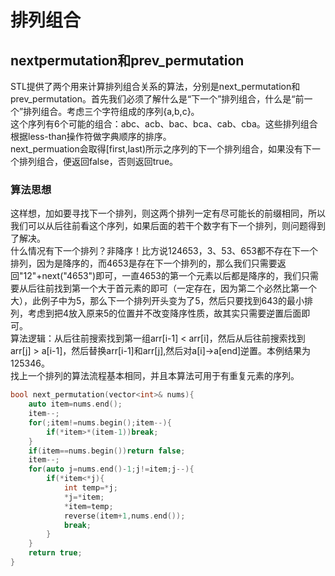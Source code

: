 # 排列组合
## nextpermutation和prev_permutation
STL提供了两个用来计算排列组合关系的算法，分别是next_permutation和prev_permutation。首先我们必须了解什么是“下一个”排列组合，什么是“前一个”排列组合。考虑三个字符组成的序列{a,b,c}。  
这个序列有6个可能的组合：abc、acb、bac、bca、cab、cba。这些排列组合根据less-than操作符做字典顺序的排序。  
next_permuation会取得[first,last)所示之序列的下一个排列组合，如果没有下一个排列组合，便返回false，否则返回true。  
### 算法思想
这样想，加如要寻找下一个排列，则这两个排列一定有尽可能长的前缀相同，所以我们可以从后往前看这个序列，如果后面的若干个数字有下一个排列，则问题得到了解决。  
什么情况有下一个排列？非降序！比方说124653，3、53、653都不存在下一个排列，因为是降序的，而4653是存在下一个排列的，那么我们只需要返回"12"+next("4653")即可，一直4653的第一个元素以后都是降序的，我们只需要从后往前找到第一个大于首元素的即可（一定存在，因为第二个必然比第一个大），此例子中为5，那么下一个排列开头变为了5，然后只要找到643的最小排列，考虑到把4放入原来5的位置并不改变降序性质，故其实只需要逆置后面即可。  
算法逻辑：从后往前搜索找到第一组arr[i-1] < arr[i]，然后从后往前搜索找到arr[j] > a[i-1]，然后替换arr[i-1]和arr[j],然后对a[i]->a[end]逆置。本例结果为125346。  
找上一个排列的算法流程基本相同，并且本算法可用于有重复元素的序列。
```C++
bool next_permutation(vector<int>& nums){
    auto item=nums.end();
    item--;
    for(;item!=nums.begin();item--){
        if(*item>*(item-1))break;
    }
    if(item==nums.begin())return false;
    item--;
    for(auto j=nums.end()-1;j!=item;j--){
        if(*item<*j){
            int temp=*j;
            *j=*item;
            *item=temp;
            reverse(item+1,nums.end());
            break;
        }
    }
    return true;
}
```
